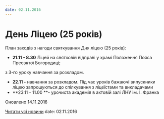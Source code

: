 ```yaml
---
date: 02.11.2016
---
```

# День Ліцею (25 років)

План заходів з нагоди святкування Дня ліцею (25 років):

- **21.11 - 8.30** Ліцей на святковій відправі у храмі Положення Пояса Пресвятої Богородиці;

з 3-го уроку навчання за розкладом.
- **22.11 -** навчання за розкладом. Під час уроків бажаючі випускники ліцею запрошуються до спілкування з ліцеїстами та викладачами
- **23.11 - 11.00 **- урочиста академія в актовій залі ЛНУ ім. І. Франка

Оновлено 14.11.2016

[Читати усі новини](/news)
date: 02.11.2016
